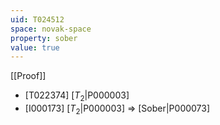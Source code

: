 ```yaml
---
uid: T024512
space: novak-space
property: sober
value: true
---
```

[[Proof]]

* [T022374] [$T_2$|P000003]
* [I000173] [$T_2$|P000003] => [Sober|P000073]

